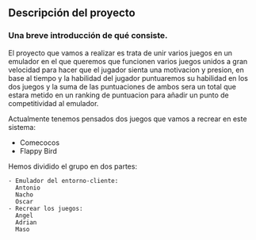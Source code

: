 ## Descripción del proyecto
### Una breve introducción de qué consiste.

El proyecto que vamos a realizar es trata de unir varios juegos en un emulador en el que queremos que funcionen varios juegos unidos a gran velocidad para hacer que el jugador sienta una motivacion y presion, en base al tiempo y la habilidad del jugador puntuaremos su habilidad en los dos juegos y la suma de las puntuaciones de ambos sera un total que estara metido en un ranking de puntuacion para añadir un punto de competitividad al emulador. 

Actualmente tenemos pensados dos juegos que vamos a recrear en este sistema:
  - Comecocos
  - Flappy Bird
  
Hemos dividido el grupo en dos partes:

    - Emulador del entorno-cliente:
      Antonio
      Nacho
      Oscar 
    - Recrear los juegos:
      Angel
      Adrian
      Maso
